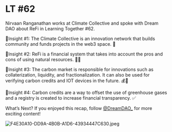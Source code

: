 # LT #62

Nirvaan Ranganathan works at Climate Collective and spoke with Dream DAO about ReFi in Learning Together #62. 

🧠Insight #1: The Climate Collective is an innovation network that builds community and funds projects in the web3 space. 💚

🧠Insight #2: ReFi is a financial system that takes into account the pros and cons of using natural resources. 🌱💸

🧠Insight #3: The carbon market is responsible for innovations such as collaterization, liquidity, and fractionalization. It can also be used for verifying carbon credits and IOT devices in the future. 💰📲

🧠Insight #4: Carbon credits are a way to offset the use of greenhouse gases and a registry is created to increase financial transparency. ✅

What’s Next?
If you enjoyed this recap, follow
[@DreamDAO_](https://twitter.com/DreamDAO_)
for more exciting content!

![F4E30A10-DD9A-4B0B-A1D6-43934447C630.jpeg](LT%20#62%20c9dfb99286e249d7b1881109e57ce325/F4E30A10-DD9A-4B0B-A1D6-43934447C630.jpeg)